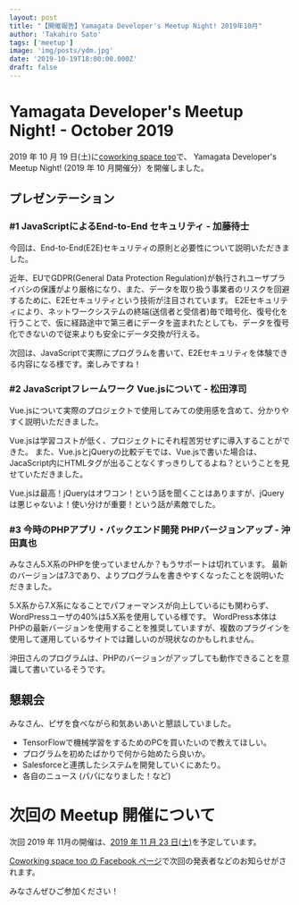 ```yaml
---
layout: post
title: "【開催報告】Yamagata Developer's Meetup Night! 2019年10月"
author: 'Takahiro Sato'
tags: ['meetup']
image: 'img/posts/ydm.jpg'
date: '2019-10-19T18:00:00.000Z'
draft: false
---
```


# Yamagata Developer's Meetup Night! - October 2019

2019 年 10 月 19 日(土)に[coworking space too](https://www.coworking-too.com/)で、
Yamagata Developer's Meetup Night! (2019 年 10 月開催分）を開催しました。

## プレゼンテーション

### #1 JavaScriptによるEnd-to-End セキュリティ - 加藤待士

今回は、End-to-End(E2E)セキュリティの原則と必要性について説明いただきました。

近年、EUでGDPR(General Data Protection Regulation)が執行されユーザプライバシの保護がより厳格になり、また、データを取り扱う事業者のリスクを回避するために、E2Eセキュリティという技術が注目されています。
E2Eセキュリティにより、ネットワークシステムの終端(送信者と受信者)毎で暗号化、復号化を行うことで、仮に経路途中で第三者にデータを盗まれたとしても、データを復号化できないので従来よりも安全にデータ交換が行える。

次回は、JavaScriptで実際にプログラムを書いて、E2Eセキュリティを体験できる内容になる様です。楽しみですね！

### #2 JavaScriptフレームワーク Vue.jsについて - 松田淳司

Vue.jsについて実際のプロジェクトで使用してみての使用感を含めて、分かりやすく説明いただきました。

Vue.jsは学習コストが低く、プロジェクトにそれ程苦労せずに導入することができた。
また、Vue.jsとjQueryの比較デモでは、Vue.jsで書いた場合は、JacaScript内にHTMLタグが出ることなくすっきりしてるよね？ということを見せていただきました。

Vue.jsは最高！jQueryはオワコン！という話を聞くことはありますが、jQueryは悪じゃないよ！使い分けが重要！という話が素敵でした。

### #3 今時のPHPアプリ・バックエンド開発 PHPバージョンアップ - 沖田真也

みなさん5.X系のPHPを使っていませんか？もうサポートは切れています。
最新のバージョンは7.3であり、よりプログラムを書きやすくなったことを説明いただきました。

5.X系から7.X系になることでパフォーマンスが向上しているにも関わらず、WordPressユーザの40%は5.X系を使用している様です。
WordPress本体はPHPの最新バージョンを使用することを推奨していますが、複数のプラグインを使用して運用しているサイトでは難しいのが現状なのかもしれません。

沖田さんのプログラムは、PHPのバージョンがアップしても動作できることを意識して書いているそうです。

## 懇親会

みなさん、ピザを食べながら和気あいあいと懇談していました。

- TensorFlowで機械学習をするためのPCを買いたいので教えてほしい。
- プログラムを初めたばかりで何から始めたら良いか。
- Salesforceと連携したシステムを開発していくにあたり。
- 各自のニュース (パパになりました！など)

# 次回の Meetup 開催について

次回 2019 年 11月の開催は、[2019 年 11 月 23 日(土)](https://www.facebook.com/events/2849083045116081/)を予定しています。

[Coworking space too の Facebook ページ](https://www.facebook.com/as.works.2015/)で次回の発表者などのお知らせがされます。

みなさんぜひご参加ください！
